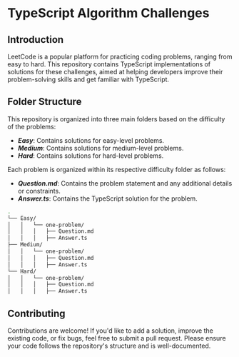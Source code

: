 # TypeScript Algorithm Challenges

## Introduction
LeetCode is a popular platform for practicing coding problems, ranging from easy to hard. This repository contains TypeScript implementations of solutions for these challenges, aimed at helping developers improve their problem-solving skills and get familiar with TypeScript.

## Folder Structure

This repository is organized into three main folders based on the difficulty of the problems:
- **_Easy_**: Contains solutions for easy-level problems.
- **_Medium_**: Contains solutions for medium-level problems.
- **_Hard_**: Contains solutions for hard-level problems.

Each problem is organized within its respective difficulty folder as follows:
- **_Question.md_**: Contains the problem statement and any additional details or constraints.
- **_Answer.ts_**: Contains the TypeScript solution for the problem.

```bash
.
└── Easy/
│   │   └── one-problem/
│   │   │   ├── Question.md
│   │   │   ├── Answer.ts
├── Medium/
│   │   └── one-problem/
│   │   │   ├── Question.md
│   │   │   ├── Answer.ts
└── Hard/
│   │   └── one-problem/
│   │   │   ├── Question.md
│   │   │   ├── Answer.ts
```
## Contributing
Contributions are welcome! If you'd like to add a solution, improve the existing code, or fix bugs, feel free to submit a pull request. Please ensure your code follows the repository's structure and is well-documented.
